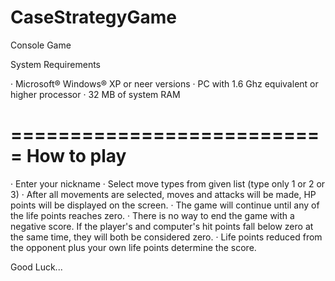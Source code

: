 # CaseStrategyGame
Console Game

System Requirements

· Microsoft® Windows® XP or neer versions
· PC with 1.6 Ghz equivalent or higher processor 
· 32 MB of system RAM 

===========================
How to play
===========================

· Enter your nickname
· Select move types from given list (type only 1 or 2 or 3)
· After all movements are selected, moves and attacks will be made, HP points will be displayed on the screen.
· The game will continue until any of the life points reaches zero.
· There is no way to end the game with a negative score. If the player's and computer's hit points fall below zero at the same time, they will both be considered zero.
· Life points reduced from the opponent plus your own life points determine the score.

Good Luck...
